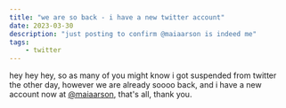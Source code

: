 ```yaml
---
title: "we are so back - i have a new twitter account"
date: 2023-03-30
description: "just posting to confirm @maiaarson is indeed me"
tags:
    - twitter
---
```


hey hey hey, so as many of you might know i got suspended from twitter the other day, however we are already soooo back, and i have a new account now at [@maiaarson](https://twitter.com/maiaarson), that's all, thank you.